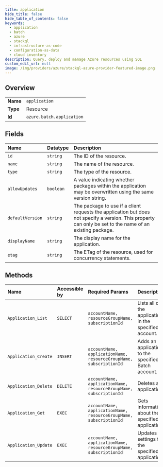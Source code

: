 ```yaml
---
title: application
hide_title: false
hide_table_of_contents: false
keywords:
  - application
  - batch
  - azure    
  - stackql
  - infrastructure-as-code
  - configuration-as-data
  - cloud inventory
description: Query, deploy and manage Azure resources using SQL
custom_edit_url: null
image: /img/providers/azure/stackql-azure-provider-featured-image.png
---
```

  
    

## Overview
<table><tbody>
<tr><td><b>Name</b></td><td><code>application</code></td></tr>
<tr><td><b>Type</b></td><td>Resource</td></tr>
<tr><td><b>Id</b></td><td><code>azure.batch.application</code></td></tr>
</tbody></table>

## Fields
| Name | Datatype | Description |
|:-----|:---------|:------------|
| `id` | `string` | The ID of the resource. |
| `name` | `string` | The name of the resource. |
| `type` | `string` | The type of the resource. |
| `allowUpdates` | `boolean` | A value indicating whether packages within the application may be overwritten using the same version string. |
| `defaultVersion` | `string` | The package to use if a client requests the application but does not specify a version. This property can only be set to the name of an existing package. |
| `displayName` | `string` | The display name for the application. |
| `etag` | `string` | The ETag of the resource, used for concurrency statements. |
## Methods
| Name | Accessible by | Required Params | Description |
|:-----|:--------------|:----------------|:------------|
| `Application_List` | `SELECT` | `accountName, resourceGroupName, subscriptionId` | Lists all of the applications in the specified account. |
| `Application_Create` | `INSERT` | `accountName, applicationName, resourceGroupName, subscriptionId` | Adds an application to the specified Batch account. |
| `Application_Delete` | `DELETE` | `accountName, applicationName, resourceGroupName, subscriptionId` | Deletes an application. |
| `Application_Get` | `EXEC` | `accountName, applicationName, resourceGroupName, subscriptionId` | Gets information about the specified application. |
| `Application_Update` | `EXEC` | `accountName, applicationName, resourceGroupName, subscriptionId` | Updates settings for the specified application. |
